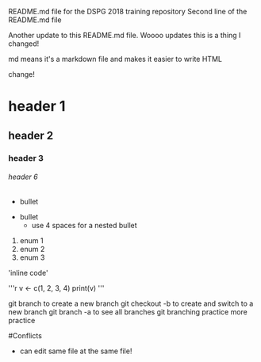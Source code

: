 README.md file for the DSPG 2018 training repository 
Second line of the README.md file

Another update to this README.md file.
Woooo updates this is a thing I changed!

md means it's a markdown file and makes it easier to write HTML

change!

# header 1
## header 2
### header 3
###### header 6

- bullet
* bullet
    - use 4 spaces for a nested bullet
1. enum 1
2. enum 2
1. enum 3

'inline code'

'''r
v <- c(1, 2, 3, 4)
print(v)
'''

git branch <name> to create a new branch
git checkout -b <name> to create and switch to a new branch
git branch -a to see all branches
git branching practice
more practice

#Conflicts
- can edit same file at the same file!
